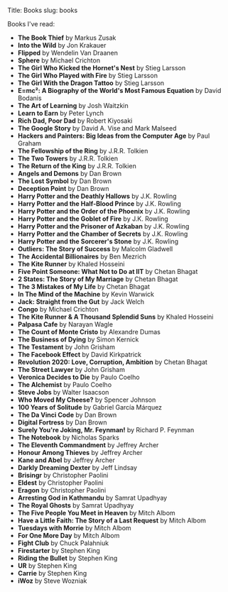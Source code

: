 Title: Books
slug: books

Books I've read:

- **The Book Thief** by Markus Zusak
- **Into the Wild** by Jon Krakauer
- **Flipped** by Wendelin Van Draanen
- **Sphere** by Michael Crichton
- **The Girl Who Kicked the Hornet's Nest** by Stieg Larsson
- **The Girl Who Played with Fire** by Stieg Larsson
- **The Girl With the Dragon Tattoo** by Stieg Larsson
- **E=mc²: A Biography of the World's Most Famous Equation** by David Bodanis
- **The Art of Learning** by Josh Waitzkin
- **Learn to Earn** by Peter Lynch
- **Rich Dad, Poor Dad** by Robert Kiyosaki
- **The Google Story** by David A. Vise and Mark Malseed
- **Hackers and Painters: Big Ideas from the Computer Age** by Paul Graham
- **The Fellowship of the Ring** by J.R.R. Tolkien
- **The Two Towers** by J.R.R. Tolkien
- **The Return of the King** by J.R.R. Tolkien
- **Angels and Demons** by Dan Brown
- **The Lost Symbol** by Dan Brown
- **Deception Point** by Dan Brown
- **Harry Potter and the Deathly Hallows** by J.K. Rowling
- **Harry Potter and the Half-Blood Prince** by J.K. Rowling
- **Harry Potter and the Order of the Phoenix** by J.K. Rowling
- **Harry Potter and the Goblet of Fire** by J.K. Rowling
- **Harry Potter and the Prisoner of Azkaban** by J.K. Rowling
- **Harry Potter and the Chamber of Secrets** by J.K. Rowling
- **Harry Potter and the Sorcerer's Stone** by J.K. Rowling
- **Outliers: The Story of Success** by Malcolm Gladwell
- **The Accidental Billionaires** by Ben Mezrich
- **The Kite Runner** by Khaled Hosseini
- **Five Point Someone: What Not to Do at IIT** by Chetan Bhagat
- **2 States: The Story of My Marriage** by Chetan Bhagat
- **The 3 Mistakes of My Life** by Chetan Bhagat
- **In The Mind of the Machine** by Kevin Warwick
- **Jack: Straight from the Gut** by Jack Welch
- **Congo** by Michael Crichton
- **The Kite Runner & A Thousand Splendid Suns** by Khaled Hosseini
- **Palpasa Cafe** by Narayan Wagle
- **The Count of Monte Cristo** by Alexandre Dumas
- **The Business of Dying** by Simon Kernick
- **The Testament** by John Grisham
- **The Facebook Effect** by David Kirkpatrick
- **Revolution 2020: Love, Corruption, Ambition** by Chetan Bhagat
- **The Street Lawyer** by John Grisham
- **Veronica Decides to Die** by Paulo Coelho
- **The Alchemist** by Paulo Coelho
- **Steve Jobs** by Walter Isaacson
- **Who Moved My Cheese?** by Spencer Johnson
- **100 Years of Solitude** by Gabriel Garcí­a Márquez
- **The Da Vinci Code** by Dan Brown
- **Digital Fortress** by Dan Brown
- **Surely You're Joking, Mr. Feynman!** by Richard P. Feynman
- **The Notebook** by Nicholas Sparks
- **The Eleventh Commandment** by Jeffrey Archer
- **Honour Among Thieves** by Jeffrey Archer
- **Kane and Abel** by Jeffrey Archer
- **Darkly Dreaming Dexter** by Jeff Lindsay
- **Brisingr** by Christopher Paolini
- **Eldest** by Christopher Paolini
- **Eragon** by Christopher Paolini
- **Arresting God in Kathmandu** by Samrat Upadhyay
- **The Royal Ghosts** by Samrat Upadhyay
- **The Five People You Meet in Heaven** by Mitch Albom
- **Have a Little Faith: The Story of a Last Request** by Mitch Albom
- **Tuesdays with Morrie** by Mitch Albom
- **For One More Day** by Mitch Albom
- **Fight Club** by Chuck Palahniuk
- **Firestarter** by Stephen King
- **Riding the Bullet** by Stephen King
- **UR** by Stephen King
- **Carrie** by Stephen King
- **iWoz** by Steve Wozniak
